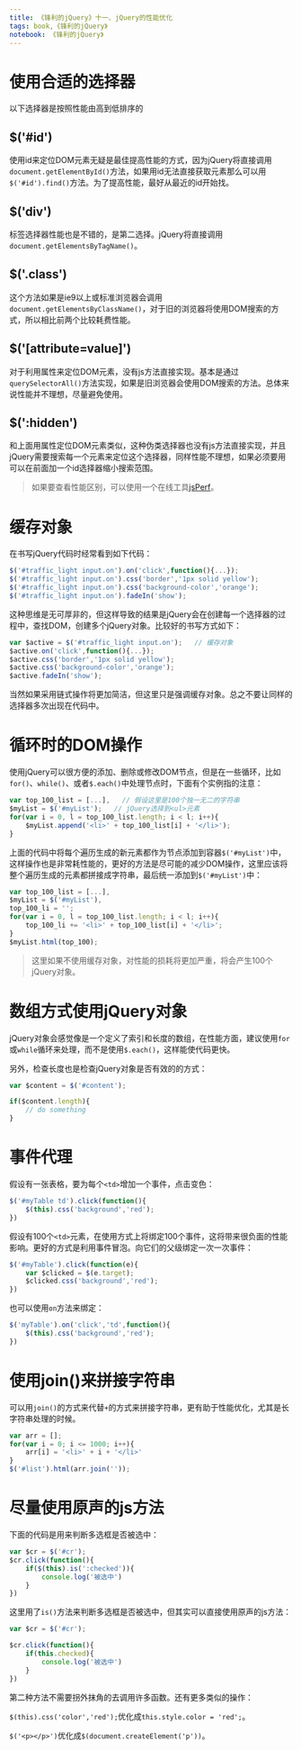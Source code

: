 ```yaml
---
title: 《锋利的jQuery》十一、jQuery的性能优化
tags: book,《锋利的jQuery》
notebook: 《锋利的jQuery》
---
```


# 使用合适的选择器

以下选择器是按照性能由高到低排序的

## $('#id')

使用id来定位DOM元素无疑是最佳提高性能的方式，因为jQuery将直接调用`document.getElementById()`方法，如果用id无法直接获取元素那么可以用`$('#id').find()`方法。为了提高性能，最好从最近的id开始找。

## $('div')

标签选择器性能也是不错的，是第二选择。jQuery将直接调用`document.getElementsByTagName()`。

## $('.class')

这个方法如果是ie9以上或标准浏览器会调用`document.getElementsByClassName()`，对于旧的浏览器将使用DOM搜索的方式，所以相比前两个比较耗费性能。

## $('[attribute=value]')

对于利用属性来定位DOM元素，没有js方法直接实现。基本是通过`querySelectorAll()`方法实现，如果是旧浏览器会使用DOM搜索的方法。总体来说性能并不理想，尽量避免使用。

## $(':hidden')

和上面用属性定位DOM元素类似，这种伪类选择器也没有js方法直接实现，并且jQuery需要搜索每一个元素来定位这个选择器，同样性能不理想，如果必须要用可以在前面加一个id选择器缩小搜索范围。

> 如果要查看性能区别，可以使用一个在线工具[jsPerf](http://jsperf.com/id-vs-class-vs-tag-selectors/2)。

# 缓存对象

在书写jQuery代码时经常看到如下代码：

```js
$('#traffic_light input.on').on('click',function(){...});
$('#traffic_light input.on').css('border','1px solid yellow');
$('#traffic_light input.on').css('background-color','orange');
$('#traffic_light input.on').fadeIn('show');
```

这种思维是无可厚非的，但这样导致的结果是jQuery会在创建每一个选择器的过程中，查找DOM，创建多个jQuery对象。比较好的书写方式如下：

```js
var $active = $('#traffic_light input.on');   // 缓存对象
$active.on('click',function(){...});
$active.css('border','1px solid yellow');
$active.css('background-color','orange');
$active.fadeIn('show');
```

当然如果采用链式操作将更加简洁，但这里只是强调缓存对象。总之不要让同样的选择器多次出现在代码中。

# 循环时的DOM操作

使用jQuery可以很方便的添加、删除或修改DOM节点，但是在一些循环，比如`for()`、`while()`、或者`$.each()`中处理节点时，下面有个实例指的注意：

```js
var top_100_list = [...],   // 假设这里是100个独一无二的字符串
$myList = $('#myList');   // jQuery选择到<ul>元素
for(var i = 0, l = top_100_list.length; i < l; i++){
    $myList.append('<li>' + top_100_list[i] + '</li>');
}
```

上面的代码中将每个遍历生成的新元素都作为节点添加到容器`$('#myList')`中，这样操作也是非常耗性能的，更好的方法是尽可能的减少DOM操作，这里应该将整个遍历生成的元素都拼接成字符串，最后统一添加到`$('#myList')`中：

```js
var top_100_list = [...],
$myList = $('#myList'),
top_100_li = '';
for(var i = 0, l = top_100_list.length; i < l; i++){
    top_100_li += '<li>' + top_100_list[i] + '</li>';
}
$myList.html(top_100);
```

> 这里如果不使用缓存对象，对性能的损耗将更加严重，将会产生100个jQuery对象。

# 数组方式使用jQuery对象

jQuery对象会感觉像是一个定义了索引和长度的数组，在性能方面，建议使用`for`或`while`循环来处理，而不是使用`$.each()`，这样能使代码更快。

另外，检查长度也是检查jQuery对象是否有效的的方式：

```js
var $content = $('#content');

if($content.length){
    // do something
}
```

# 事件代理

假设有一张表格，要为每个`<td>`增加一个事件，点击变色：

```js
$('#myTable td').click(function(){
    $(this).css('background','red');
})
```

假设有100个`<td>`元素，在使用方式上将绑定100个事件，这将带来很负面的性能影响。更好的方式是利用事件冒泡。向它们的父级绑定一次一次事件：

```js
$('#myTable').click(function(e){
    var $clicked = $(e.target);
    $clicked.css('background','red');
})
```

也可以使用`on`方法来绑定：

```js
$('myTable').on('click','td',function(){
    $(this).css('background','red');
})
```

# 使用join()来拼接字符串

可以用`join()`的方式来代替`+`的方式来拼接字符串，更有助于性能优化，尤其是长字符串处理的时候。

```js
var arr = [];
for(var i = 0; i <= 1000; i++){
    arr[i] = '<li>' + i + '</li>'
}
$('#list').html(arr.join(''));
```

# 尽量使用原声的js方法

下面的代码是用来判断多选框是否被选中：

```js
var $cr = $('#cr');
$cr.click(function(){
    if($(this).is(':checked')){
        console.log('被选中')
    }
})

```

这里用了`is()`方法来判断多选框是否被选中，但其实可以直接使用原声的js方法：

```js
var $cr = $('#cr');

$cr.click(function(){
    if(this.checked){
        console.log('被选中')
    }
})
```

第二种方法不需要拐外抹角的去调用许多函数。还有更多类似的操作：

`$(this).css('color','red');`优化成`this.style.color = 'red';`。

`$('<p></p>')`优化成`$(document.createElement('p'))`。

